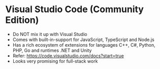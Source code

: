 # Visual Studio Code \(Community Edition\)

* Do NOT mix it up with Visual Studio
* Comes with built-in-support for JavaScript, TypeScript and Node.js
* Has a rich ecosystem of extensions for languages C++, C\#, Python, PHP, Go and runtimes .NET and Unity
* Refer: https://code.visualstudio.com/docs?start=true
* Looks very promising for full-stack work



